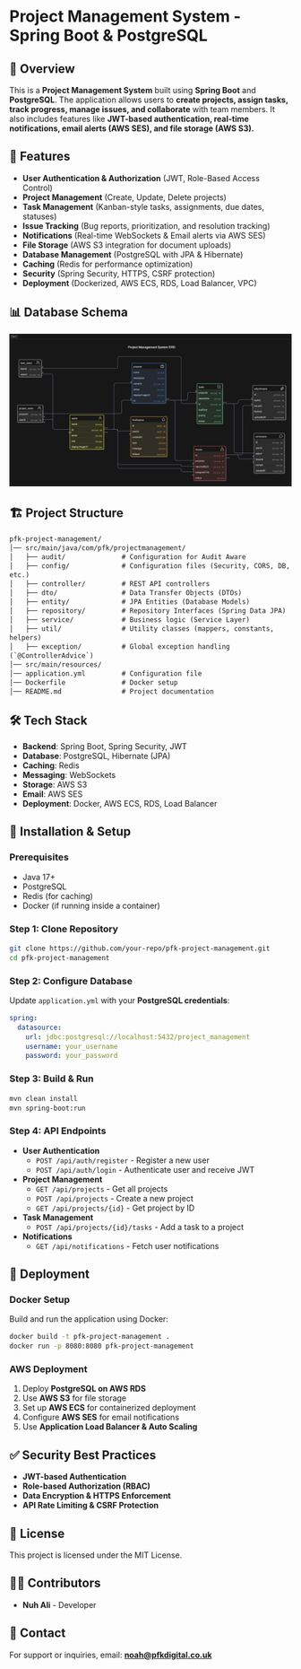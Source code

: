 # Project Management System - Spring Boot & PostgreSQL

## 📌 Overview
This is a **Project Management System** built using **Spring Boot** and **PostgreSQL**. The application allows users to **create projects, assign tasks, track progress, manage issues, and collaborate** with team members. It also includes features like **JWT-based authentication, real-time notifications, email alerts (AWS SES), and file storage (AWS S3).**

## 🚀 Features
- **User Authentication & Authorization** (JWT, Role-Based Access Control)
- **Project Management** (Create, Update, Delete projects)
- **Task Management** (Kanban-style tasks, assignments, due dates, statuses)
- **Issue Tracking** (Bug reports, prioritization, and resolution tracking)
- **Notifications** (Real-time WebSockets & Email alerts via AWS SES)
- **File Storage** (AWS S3 integration for document uploads)
- **Database Management** (PostgreSQL with JPA & Hibernate)
- **Caching** (Redis for performance optimization)
- **Security** (Spring Security, HTTPS, CSRF protection)
- **Deployment** (Dockerized, AWS ECS, RDS, Load Balancer, VPC)

## 📊 Database Schema

![Database Schema](./diagram-export-12-02-2025-15_01_19.png)

## 🏗️ Project Structure
```
pfk-project-management/
│── src/main/java/com/pfk/projectmanagement/
│   ├── audit/              # Configuration for Audit Aware
│   ├── config/             # Configuration files (Security, CORS, DB, etc.)
│   ├── controller/         # REST API controllers
│   ├── dto/                # Data Transfer Objects (DTOs)
│   ├── entity/             # JPA Entities (Database Models)
│   ├── repository/         # Repository Interfaces (Spring Data JPA)
│   ├── service/            # Business logic (Service Layer)
│   ├── util/               # Utility classes (mappers, constants, helpers)
│   ├── exception/          # Global exception handling (`@ControllerAdvice`)
│── src/main/resources/
│── application.yml         # Configuration file
│── Dockerfile              # Docker setup
│── README.md               # Project documentation
```

## 🛠️ Tech Stack
- **Backend**: Spring Boot, Spring Security, JWT
- **Database**: PostgreSQL, Hibernate (JPA)
- **Caching**: Redis
- **Messaging**: WebSockets
- **Storage**: AWS S3
- **Email**: AWS SES
- **Deployment**: Docker, AWS ECS, RDS, Load Balancer

## 🔧 Installation & Setup
### Prerequisites
- Java 17+
- PostgreSQL
- Redis (for caching)
- Docker (if running inside a container)

### Step 1: Clone Repository
```bash
git clone https://github.com/your-repo/pfk-project-management.git
cd pfk-project-management
```

### Step 2: Configure Database
Update `application.yml` with your **PostgreSQL credentials**:
```yaml
spring:
  datasource:
    url: jdbc:postgresql://localhost:5432/project_management
    username: your_username
    password: your_password
```

### Step 3: Build & Run
```bash
mvn clean install
mvn spring-boot:run
```

### Step 4: API Endpoints
- **User Authentication**
  - `POST /api/auth/register` - Register a new user
  - `POST /api/auth/login` - Authenticate user and receive JWT
- **Project Management**
  - `GET /api/projects` - Get all projects
  - `POST /api/projects` - Create a new project
  - `GET /api/projects/{id}` - Get project by ID
- **Task Management**
  - `POST /api/projects/{id}/tasks` - Add a task to a project
- **Notifications**
  - `GET /api/notifications` - Fetch user notifications
  
## 🚀 Deployment
### **Docker Setup**
Build and run the application using Docker:
```bash
docker build -t pfk-project-management .
docker run -p 8080:8080 pfk-project-management
```

### **AWS Deployment**
1. Deploy **PostgreSQL on AWS RDS**
2. Use **AWS S3** for file storage
3. Set up **AWS ECS** for containerized deployment
4. Configure **AWS SES** for email notifications
5. Use **Application Load Balancer & Auto Scaling**

## ✅ Security Best Practices
- **JWT-based Authentication**
- **Role-based Authorization (RBAC)**
- **Data Encryption & HTTPS Enforcement**
- **API Rate Limiting & CSRF Protection**

## 📜 License
This project is licensed under the MIT License.

## 👨‍💻 Contributors
- **Nuh Ali** - Developer

## 📧 Contact
For support or inquiries, email: **noah@pfkdigital.co.uk**

